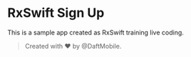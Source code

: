 # RxSwift Sign Up

This is a sample app created as RxSwift training live coding.

> Created with ❤️ by @DaftMobile.

